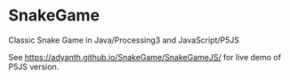 # SnakeGame
Classic Snake Game in Java/Processing3 and JavaScript/P5JS

See https://adyanth.github.io/SnakeGame/SnakeGameJS/ for live demo of P5JS version.
